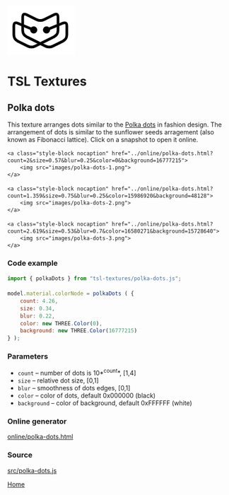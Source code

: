 <img class="logo" src="../assets/logo/logo.png">


# TSL Textures


## Polka dots

This texture arranges dots similar to the [Polka dots](https://en.wikipedia.org/wiki/Polka_dot)
in fashion design. The arrangement of dots is similar to the sunflower seeds
arragement (also known as Fibonacci lattice). Click on a snapshot to open it online.

<p class="gallery">

	<a class="style-block nocaption" href="../online/polka-dots.html?count=2&size=0.57&blur=0.25&color=0&background=16777215">
		<img src="images/polka-dots-1.png">
	</a>

	<a class="style-block nocaption" href="../online/polka-dots.html?count=1.359&size=0.75&blur=0.25&color=15986920&background=48128">
		<img src="images/polka-dots-2.png">
	</a>

	<a class="style-block nocaption" href="../online/polka-dots.html?count=2.619&size=0.53&blur=0.7&color=16580271&background=15728640">
		<img src="images/polka-dots-3.png">
	</a>

</p>


### Code example

```js
import { polkaDots } from "tsl-textures/polka-dots.js";

model.material.colorNode = polkaDots ( {
	count: 4.26,
	size: 0.34,
	blur: 0.22,
	color: new THREE.Color(0),
	background: new THREE.Color(16777215)
} );
```


### Parameters

* `count` &ndash; number of dots is 10*<sup>count</sup>*, [1,4]
* `size` &ndash; relative dot size, [0,1]
* `blur` &ndash; smoothness of dots edges, [0,1]
* `color` &ndash; color of dots, default 0x000000 (black)
* `background` &ndash; color of background, default 0xFFFFFF (white)


### Online generator

[online/polka-dots.html](../online/polka-dots.html)


### Source

[src/polka-dots.js](https://github.com/boytchev/tsl-textures/blob/main/src/polka-dots.js)

		
<div class="footnote">
	<a href="../">Home</a>
</div>